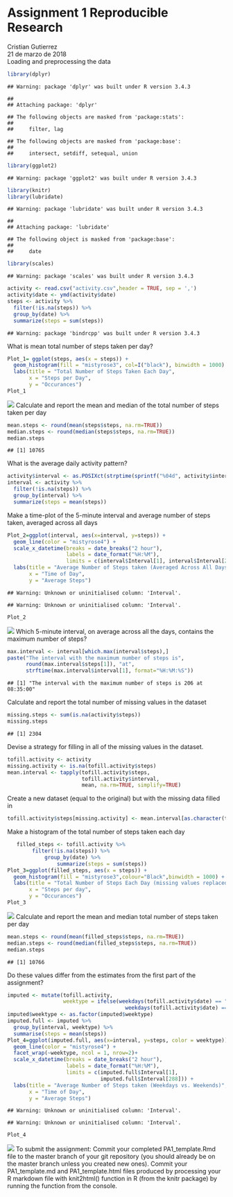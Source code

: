 # Assignment 1 Reproducible Research
Cristian Gutierrez  
21 de marzo de 2018  
Loading and preprocessing the data



```r
library(dplyr)
```

```
## Warning: package 'dplyr' was built under R version 3.4.3
```

```
## 
## Attaching package: 'dplyr'
```

```
## The following objects are masked from 'package:stats':
## 
##     filter, lag
```

```
## The following objects are masked from 'package:base':
## 
##     intersect, setdiff, setequal, union
```

```r
library(ggplot2)
```

```
## Warning: package 'ggplot2' was built under R version 3.4.3
```

```r
library(knitr)
library(lubridate)
```

```
## Warning: package 'lubridate' was built under R version 3.4.3
```

```
## 
## Attaching package: 'lubridate'
```

```
## The following object is masked from 'package:base':
## 
##     date
```

```r
library(scales)
```

```
## Warning: package 'scales' was built under R version 3.4.3
```

```r
activity <- read.csv("activity.csv",header = TRUE, sep = ',')
activity$date <- ymd(activity$date)
steps <- activity %>% 
  filter(!is.na(steps)) %>%
  group_by(date) %>% 
  summarize(steps = sum(steps))
```

```
## Warning: package 'bindrcpp' was built under R version 3.4.3
```
What is mean total number of steps taken per day?

```r
Plot_1= ggplot(steps, aes(x = steps)) +
  geom_histogram(fill = "mistyrose3", col=I("black"), binwidth = 1000) +
  labs(title = "Total Number of Steps Taken Each Day",
       x = "Steps per Day", 
       y = "Occurances")
Plot_1
```

![](PA1_template_files/figure-html/unnamed-chunk-2-1.png)<!-- -->
Calculate and report the mean and median of the total number of steps taken per day

```r
mean.steps <- round(mean(steps$steps, na.rm=TRUE))
median.steps <- round(median(steps$steps, na.rm=TRUE))
median.steps
```

```
## [1] 10765
```
What is the average daily activity pattern?

```r
activity$interval <- as.POSIXct(strptime(sprintf("%04d", activity$interval), "%H%M"))
interval <- activity %>% 
  filter(!is.na(steps)) %>% 
  group_by(interval) %>% 
  summarize(steps = mean(steps))
```
 Make a time-plot of the 5-minute interval and average number of steps taken, averaged across all days

```r
Plot_2=ggplot(interval, aes(x=interval, y=steps)) +
  geom_line(color = "mistyrose4") +
  scale_x_datetime(breaks = date_breaks("2 hour"), 
                   labels = date_format("%H:%M"),
                   limits = c(interval$Interval[1], interval$Interval[288])) +
  labs(title = "Average Number of Steps taken (Averaged Across All Days)", 
       x = "Time of Day", 
       y = "Average Steps")
```

```
## Warning: Unknown or uninitialised column: 'Interval'.

## Warning: Unknown or uninitialised column: 'Interval'.
```

```r
Plot_2
```

![](PA1_template_files/figure-html/unnamed-chunk-5-1.png)<!-- -->
 Which 5-minute interval, on average across all the days, contains the maximum number of steps?

```r
max.interval <- interval[which.max(interval$steps),]
paste("The interval with the maximum number of steps is",
      round(max.interval$steps[1]), "at",
      strftime(max.interval$interval[1], format="%H:%M:%S"))
```

```
## [1] "The interval with the maximum number of steps is 206 at 08:35:00"
```
 Calculate and report the total number of missing values in the dataset

```r
missing.steps <- sum(is.na(activity$steps))
missing.steps
```

```
## [1] 2304
```
 Devise a strategy for filling in all of the missing values in the dataset.

```r
tofill.activity <- activity
missing.activity <- is.na(tofill.activity$steps)
mean.interval <- tapply(tofill.activity$steps,
                        tofill.activity$interval, 
                        mean, na.rm=TRUE, simplify=TRUE)
```
Create a new dataset (equal to the original) but with the missing data filled in

```r
tofill.activity$steps[missing.activity] <- mean.interval[as.character(tofill.activity$interval[missing.activity])]
```
Make a histogram of the total number of steps taken each day

```r
   filled_steps <- tofill.activity %>%
        filter(!is.na(steps)) %>% 
            group_by(date) %>% 
                summarize(steps = sum(steps))
Plot_3=ggplot(filled_steps, aes(x = steps)) +
  geom_histogram(fill = "mistyrose3",colour="Black",binwidth = 1000) +
  labs(title = "Total Number of Steps Each Day (missing values replaced)", 
       x = "Steps per day",
       y = "Occurances")
Plot_3
```

![](PA1_template_files/figure-html/unnamed-chunk-10-1.png)<!-- -->
Calculate and report the mean and median total number of steps taken per day

```r
mean.steps <- round(mean(filled_steps$steps, na.rm=TRUE))
median.steps <- round(median(filled_steps$steps, na.rm=TRUE))
median.steps
```

```
## [1] 10766
```
Do these values differ from the estimates from the first part of the assignment?

```r
imputed <- mutate(tofill.activity, 
                  weektype = ifelse(weekdays(tofill.activity$date) == "Saturday" |
                                      weekdays(tofill.activity$date) == "Sunday", "Weekend", "Weekday"))
imputed$weektype <- as.factor(imputed$weektype)
imputed.full <- imputed %>%
  group_by(interval, weektype) %>%
  summarise(steps = mean(steps)) 
Plot_4=ggplot(imputed.full, aes(x=interval, y=steps, color = weektype)) +
  geom_line(color = "mistyrose4") +
  facet_wrap(~weektype, ncol = 1, nrow=2)+
  scale_x_datetime(breaks = date_breaks("2 hour"),
                   labels = date_format("%H:%M"),
                   limits = c(imputed.full$Interval[1],
                              imputed.full$Interval[288])) +
  labs(title = "Average Number of Steps taken (Weekdays vs. Weekends)",
       x = "Time of Day", 
       y = "Average Steps")
```

```
## Warning: Unknown or uninitialised column: 'Interval'.

## Warning: Unknown or uninitialised column: 'Interval'.
```

```r
Plot_4
```

![](PA1_template_files/figure-html/unnamed-chunk-12-1.png)<!-- -->
To submit the assignment:
Commit your completed PA1_template.Rmd file to the master branch of your git repository (you should already be on the master branch unless you created new ones). Commit your PA1_template.md and PA1_template.html files produced by processing your R markdown file with knit2html() function in R (from the knitr package) by running the function from the console.
                



